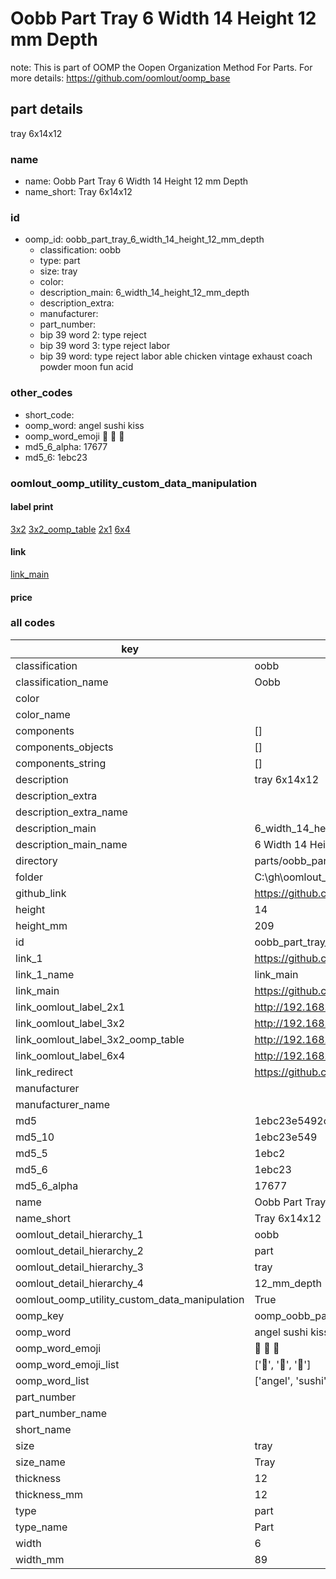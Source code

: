 # Oobb Part Tray 6 Width 14 Height 12 mm Depth  

note: This is part of OOMP the Oopen Organization Method For Parts. For more details: https://github.com/oomlout/oomp_base

##  part details
  



tray 6x14x12



### name
* name: Oobb Part Tray 6 Width 14 Height 12 mm Depth
* name_short: Tray 6x14x12 
### id
* oomp_id: oobb_part_tray_6_width_14_height_12_mm_depth
  * classification: oobb
  * type: part
  * size: tray
  * color: 
  * description_main: 6_width_14_height_12_mm_depth
  * description_extra: 
  * manufacturer: 
  * part_number: 
  * bip 39 word 2: type reject
  * bip 39 word 3: type reject labor
  * bip 39 word: type reject labor able chicken vintage exhaust coach powder moon fun acid

### other_codes
* short_code: 
* oomp_word: angel sushi kiss
* oomp_word_emoji :angel: :sushi: :kiss:
* md5_6_alpha: 17677
* md5_6: 1ebc23






### oomlout_oomp_utility_custom_data_manipulation
#### label print
[3x2](http://192.168.1.245:1112/?label=oomp%2017677)
[3x2_oomp_table](http://192.168.1.108:1112/?label=oomp%2017677)
[2x1](http://192.168.1.242:1112/?label=oomp%2017677)
[6x4](http://192.168.1.55:1112/?label=oomp%2017677)    

#### link

[link_main](https://github.com/oomlout/oomlout_oobb_version_4_generated_parts/tree/main/navigation_oomp/oobb/part/tray/6_width_14_height_12_mm_depth/part)                              

#### price







### all codes 
| key | value |  
| --- | --- |  
| classification | oobb |  
| classification_name | Oobb |  
| color |  |  
| color_name |  |  
| components | [] |  
| components_objects | [] |  
| components_string | [] |  
| description | tray 6x14x12 |  
| description_extra |  |  
| description_extra_name |  |  
| description_main | 6_width_14_height_12_mm_depth |  
| description_main_name | 6 Width 14 Height 12 mm Depth |  
| directory | parts/oobb_part_tray_6_width_14_height_12_mm_depth |  
| folder | C:\gh\oomlout_oobb_version_4_generated_parts\parts\oobb_part_tray_6_width_14_height_12_mm_depth |  
| github_link | https://github.com/oomlout/oomlout_oomp_part_src/tree/main/parts/oobb_part_tray_6_width_14_height_12_mm_depth |  
| height | 14 |  
| height_mm | 209 |  
| id | oobb_part_tray_6_width_14_height_12_mm_depth |  
| link_1 | https://github.com/oomlout/oomlout_oobb_version_4_generated_parts/tree/main/navigation_oomp/oobb/part/tray/6_width_14_height_12_mm_depth/part |  
| link_1_name | link_main |  
| link_main | https://github.com/oomlout/oomlout_oobb_version_4_generated_parts/tree/main/navigation_oomp/oobb/part/tray/6_width_14_height_12_mm_depth/part |  
| link_oomlout_label_2x1 | http://192.168.1.242:1112/?label=oomp%2017677 |  
| link_oomlout_label_3x2 | http://192.168.1.245:1112/?label=oomp%2017677 |  
| link_oomlout_label_3x2_oomp_table | http://192.168.1.108:1112/?label=oomp%2017677 |  
| link_oomlout_label_6x4 | http://192.168.1.55:1112/?label=oomp%2017677 |  
| link_redirect | https://github.com/oomlout/oomlout_oobb_version_4_generated_parts/tree/main/parts/oobb_tray_06_14_12 |  
| manufacturer |  |  
| manufacturer_name |  |  
| md5 | 1ebc23e5492ca9efd093d004f8ad3f5e |  
| md5_10 | 1ebc23e549 |  
| md5_5 | 1ebc2 |  
| md5_6 | 1ebc23 |  
| md5_6_alpha | 17677 |  
| name | Oobb Part Tray 6 Width 14 Height 12 mm Depth |  
| name_short | Tray 6x14x12  |  
| oomlout_detail_hierarchy_1 | oobb |  
| oomlout_detail_hierarchy_2 | part |  
| oomlout_detail_hierarchy_3 | tray |  
| oomlout_detail_hierarchy_4 | 12_mm_depth |  
| oomlout_oomp_utility_custom_data_manipulation | True |  
| oomp_key | oomp_oobb_part_tray_6_width_14_height_12_mm_depth |  
| oomp_word | angel sushi kiss |  
| oomp_word_emoji | :angel: :sushi: :kiss: |  
| oomp_word_emoji_list | [':angel:', ':sushi:', ':kiss:'] |  
| oomp_word_list | ['angel', 'sushi', 'kiss'] |  
| part_number |  |  
| part_number_name |  |  
| short_name |  |  
| size | tray |  
| size_name | Tray |  
| thickness | 12 |  
| thickness_mm | 12 |  
| type | part |  
| type_name | Part |  
| width | 6 |  
| width_mm | 89 |  
